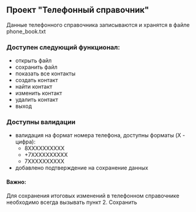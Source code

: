 ## Проект "Телефонный справочник"
Данные телефонного справочника записываются и хранятся в файле phone_book.txt

### Доступен следующий функционал:
 - открыть файл
 - сохранить файл
 - показать все контакты
 - создать контакт 
 - найти контакт 
 - изменить контакт 
 - удалить контакт 
 - выход

### Доступны валидации
 - валидация на формат номера телефона, доступны форматы (X - цифра):
   - 8XXXXXXXXXX 
   - +7XXXXXXXXXX 
   - 7XXXXXXXXXX 
 - добавлено подтверждение на сохранение данных

#### Важно: 
Для сохранения итоговых изменений в телефонном справочнике необходимо всегда вызывать пункт 2. Сохранить
